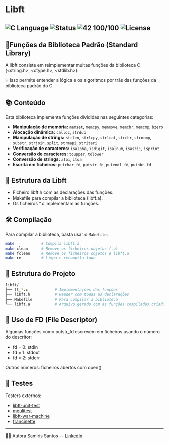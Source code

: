 # Libft
![C Language](https://img.shields.io/badge/language-C-blue.svg)
![Status](https://img.shields.io/badge/status-finished-brightgreen)
![42 100/100](https://img.shields.io/badge/42-100%2F100-gree?style=flat-square)
![License](https://img.shields.io/badge/license-MIT-lightgrey)
-
 ## 🧠Funções da Biblioteca Padrão (Standard Library)
A libft consiste em reimplementar muitas funções da biblioteca C (<string.h>, <ctype.h>, <stdlib.h>).

💡 Isso permite entender a lógica e os algoritmos por trás das funções da biblioteca padrão do C.

## 📚 Conteúdo

Esta biblioteca implementa funções divididas nas seguintes categorias:

- **Manipulação de memória:** `memset`, `memcpy`, `memmove`, `memchr`, `memcmp`, `bzero`
- **Alocação dinâmica:** `calloc`, `strdup`
- **Manipulação de strings:** `strlen`, `strlcpy`, `strlcat`, `strchr`, `strncmp`, `substr`, `strjoin`, `split`, `strmapi`, `striteri`
- **Verificação de caracteres:** `isalpha`, `isdigit`, `isalnum`, `isascii`, `isprint`
- **Conversão de caracteres:** `toupper`, `tolower`
- **Conversão de strings:** `atoi`, `itoa`
- **Escrita em ficheiros:** `putchar_fd`, `putstr_fd`, `putendl_fd`, `putnbr_fd`

## 🧱 Estrutura da Libft
- Ficheiro libft.h com as declarações das funções.
- Makefile para compilar a biblioteca (libft.a).
- Os ficheiros *.c implementam as funções.

## 🛠️ Compilação

Para compilar a biblioteca, basta usar o `Makefile`:

```bash
make            # Compila libft.a
make clean      # Remove os ficheiros objetos (.o)
make fclean     # Remove os ficheiros objetos e libft.a
make re         # Limpa e recompila tudo
```
## 📁 Estrutura do Projeto
```bash
libft/
├── ft_*.c            # Implementações das funções
├── libft.h           # Header com todas as declarações
├── Makefile          # Para compilar a biblioteca
└── libft.a           # Arquivo gerado com as funções compiladas criado via Makefile
```
## 📝 Uso de FD (File Descriptor)
Algumas funções como putstr_fd escrevem em ficheiros usando o número do descritor:

- fd = 0: stdin
- fd = 1: stdout
- fd = 2: stderr

Outros números: ficheiros abertos com open()

## 🧪 Testes
Testers externos:
- [libft-unit-test](https://github.com/alelievr/libft-unit-test)
- [moulitest](https://github.com/yyang42/moulitest)
- [libft-war-machine](https://github.com/0x050f/libft-war-machine)
- [francinette](https://github.com/xicodomingues/francinette)
---
👩‍💻 Autora
Samiris Santos — [LinkedIn](https://www.linkedin.com/in/samiris-santos/)
